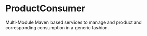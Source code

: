 # ProductConsumer
Multi-Module Maven based services to manage and  product and corresponding consumption in a generic fashion.

